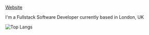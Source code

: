 [Website](https://henrypercy.dev/)

I'm a Fullstack Software Developer currently based in London, UK

![Top Langs](https://github-readme-stats.vercel.app/api/top-langs/?username=henryppercy&layout=compact)
